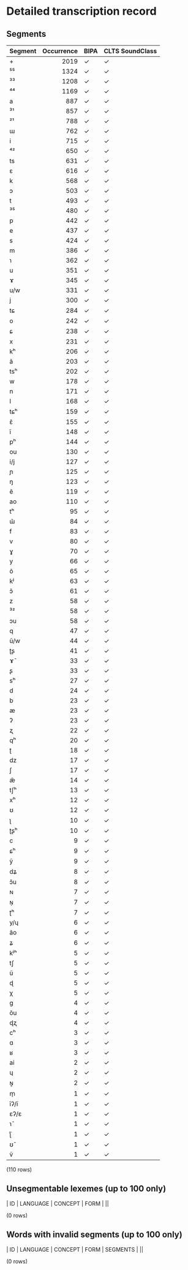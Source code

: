 
# Detailed transcription record

## Segments

| Segment | Occurrence | BIPA | CLTS SoundClass |
|:----------|-------------:|:-------|:------------------|
| + | 2019 | ✓ | ✓ |
| ⁵⁵ | 1324 | ✓ | ✓ |
| ³³ | 1208 | ✓ | ✓ |
| ⁴⁴ | 1169 | ✓ | ✓ |
| a | 887 | ✓ | ✓ |
| ³¹ | 857 | ✓ | ✓ |
| ²¹ | 788 | ✓ | ✓ |
| ɯ | 762 | ✓ | ✓ |
| i | 715 | ✓ | ✓ |
| ⁴² | 650 | ✓ | ✓ |
| ts | 631 | ✓ | ✓ |
| ɛ | 616 | ✓ | ✓ |
| k | 568 | ✓ | ✓ |
| ɔ | 503 | ✓ | ✓ |
| t | 493 | ✓ | ✓ |
| ³⁵ | 480 | ✓ | ✓ |
| p | 442 | ✓ | ✓ |
| e | 437 | ✓ | ✓ |
| s | 424 | ✓ | ✓ |
| m | 386 | ✓ | ✓ |
| ɿ | 362 | ✓ | ✓ |
| u | 351 | ✓ | ✓ |
| ɤ | 345 | ✓ | ✓ |
| u/w | 331 | ✓ | ✓ |
| j | 300 | ✓ | ✓ |
| tɕ | 284 | ✓ | ✓ |
| o | 242 | ✓ | ✓ |
| ɕ | 238 | ✓ | ✓ |
| x | 231 | ✓ | ✓ |
| kʰ | 206 | ✓ | ✓ |
| ã | 203 | ✓ | ✓ |
| tsʰ | 202 | ✓ | ✓ |
| w | 178 | ✓ | ✓ |
| n | 171 | ✓ | ✓ |
| l | 168 | ✓ | ✓ |
| tɕʰ | 159 | ✓ | ✓ |
| ɛ̃ | 155 | ✓ | ✓ |
| ĩ | 148 | ✓ | ✓ |
| pʰ | 144 | ✓ | ✓ |
| ou | 130 | ✓ | ✓ |
| i/j | 127 | ✓ | ✓ |
| ɲ | 125 | ✓ | ✓ |
| ŋ | 123 | ✓ | ✓ |
| ẽ | 119 | ✓ | ✓ |
| ao | 110 | ✓ | ✓ |
| tʰ | 95 | ✓ | ✓ |
| ɯ̃ | 84 | ✓ | ✓ |
| f | 83 | ✓ | ✓ |
| v | 80 | ✓ | ✓ |
| ɣ | 70 | ✓ | ✓ |
| y | 66 | ✓ | ✓ |
| õ | 65 | ✓ | ✓ |
| kʲ | 63 | ✓ | ✓ |
| ɔ̃ | 61 | ✓ | ✓ |
| z | 58 | ✓ | ✓ |
| ³² | 58 | ✓ | ✓ |
| ɔu | 58 | ✓ | ✓ |
| q | 47 | ✓ | ✓ |
| ũ/w | 44 | ✓ | ✓ |
| ʈʂ | 41 | ✓ | ✓ |
| ɤ̃ | 33 | ✓ | ✓ |
| ʂ | 33 | ✓ | ✓ |
| sʰ | 27 | ✓ | ✓ |
| d | 24 | ✓ | ✓ |
| b | 23 | ✓ | ✓ |
| æ | 23 | ✓ | ✓ |
| ʔ | 23 | ✓ | ✓ |
| ʐ | 22 | ✓ | ✓ |
| qʰ | 20 | ✓ | ✓ |
| ʈ | 18 | ✓ | ✓ |
| dz | 17 | ✓ | ✓ |
| ʃ | 17 | ✓ | ✓ |
| æ̃ | 14 | ✓ | ✓ |
| tʃʰ | 13 | ✓ | ✓ |
| xʰ | 12 | ✓ | ✓ |
| ʊ | 12 | ✓ | ✓ |
| ʅ | 10 | ✓ | ✓ |
| ʈʂʰ | 10 | ✓ | ✓ |
| c | 9 | ✓ | ✓ |
| ɕʰ | 9 | ✓ | ✓ |
| ỹ | 9 | ✓ | ✓ |
| dʑ | 8 | ✓ | ✓ |
| ɔ̃u | 8 | ✓ | ✓ |
| ɴ | 7 | ✓ | ✓ |
| ɴ̩ | 7 | ✓ | ✓ |
| ʈʰ | 7 | ✓ | ✓ |
| y/ɥ | 6 | ✓ | ✓ |
| ão | 6 | ✓ | ✓ |
| ʑ | 6 | ✓ | ✓ |
| kʲʰ | 5 | ✓ | ✓ |
| tʃ | 5 | ✓ | ✓ |
| ũ | 5 | ✓ | ✓ |
| ɖ | 5 | ✓ | ✓ |
| χ | 5 | ✓ | ✓ |
| g | 4 | ✓ | ✓ |
| õu | 4 | ✓ | ✓ |
| ɖʐ | 4 | ✓ | ✓ |
| cʰ | 3 | ✓ | ✓ |
| ɑ | 3 | ✓ | ✓ |
| ʁ | 3 | ✓ | ✓ |
| ai | 2 | ✓ | ✓ |
| ɥ | 2 | ✓ | ✓ |
| ɴ̥ | 2 | ✓ | ✓ |
| m̩ | 1 | ✓ | ✓ |
| ĩʔ/ĩ | 1 | ✓ | ✓ |
| ɛʔ/ɛ | 1 | ✓ | ✓ |
| ɿ̃ | 1 | ✓ | ✓ |
| ʅ̃ | 1 | ✓ | ✓ |
| ʊ̃ | 1 | ✓ | ✓ |
| ṽ | 1 | ✓ | ✓ |

(110 rows)



## Unsegmentable lexemes (up to 100 only)

| ID | LANGUAGE | CONCEPT | FORM |
||

(0 rows)



## Words with invalid segments (up to 100 only)

| ID | LANGUAGE | CONCEPT | FORM | SEGMENTS |
||

(0 rows)


